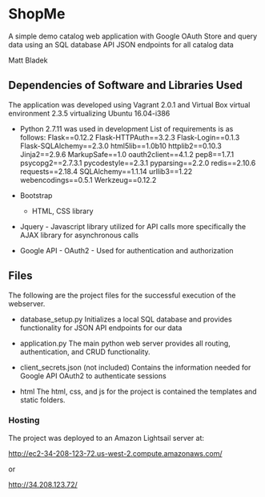 # ShopMe
A simple demo catalog web application with Google OAuth
Store and query data using an SQL database
API JSON endpoints for all catalog data

Matt Bladek


## Dependencies of Software and Libraries Used
The application was developed using Vagrant 2.0.1 and Virtual Box virtual environment 2.3.5
virtualizing Ubuntu 16.04-i386


* Python 2.7.11 was used in development
List of requirements is as follows: 
Flask==0.12.2
Flask-HTTPAuth==3.2.3
Flask-Login==0.1.3
Flask-SQLAlchemy==2.3.0
html5lib==1.0b10
httplib2==0.10.3
Jinja2==2.9.6
MarkupSafe==1.0
oauth2client==4.1.2
pep8==1.7.1
psycopg2==2.7.3.1
pycodestyle==2.3.1
pyparsing==2.2.0
redis==2.10.6
requests==2.18.4
SQLAlchemy==1.1.14
urllib3==1.22
webencodings==0.5.1
Werkzeug==0.12.2

* Bootstrap
	- HTML, CSS library
* Jquery - Javascript library utilized for API calls more specifically the AJAX library for asynchronous calls
* Google API - OAuth2 - Used for authentication and authorization

## Files
The following are the project files for the successful execution of the webserver.
* database_setup.py
Initializes a local SQL database and provides functionality for JSON API endpoints for our data

* application.py
The main python web server provides all routing, authentication, and CRUD functionality.

* client_secrets.json (not included)
Contains the information needed for Google API OAuth2 to authenticate sessions

* html
The html, css, and js for the project is contained the templates and static folders.

### Hosting
The project was deployed to an Amazon Lightsail server at: 

http://ec2-34-208-123-72.us-west-2.compute.amazonaws.com/

or

http://34.208.123.72/
